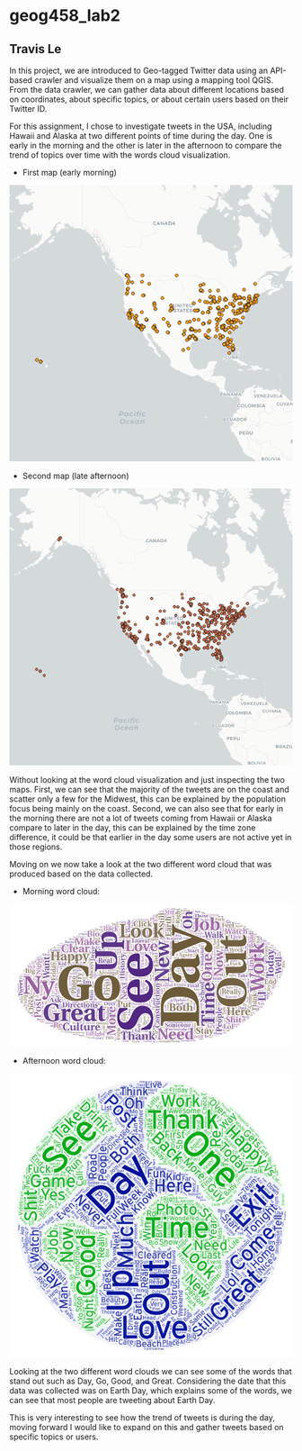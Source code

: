 # geog458_lab2

## Travis Le


In this project, we are introduced to Geo-tagged Twitter data using an API-based crawler and visualize them on a map using a mapping tool QGIS. From the data crawler, we can gather data about different locations based on coordinates, about specific topics, or about certain users based on their Twitter ID.

For this assignment, I chose to investigate tweets in the USA, including Hawaii and Alaska at two different points of time during the day. One is early in the morning and the other is later in the afternoon to compare the trend of topics over time with the words cloud visualization.

- First map (early morning)

![](img/lab2_geotweets.png)

- Second map (late afternoon)

![](img/lab2_geotweets_2nd.png)

Without looking at the word cloud visualization and just inspecting the two maps. First, we can see that the majority of the tweets are on the coast and scatter only a few for the Midwest, this can be explained by the population focus being mainly on the coast. Second, we can also see that for early in the morning there are not a lot of tweets coming from Hawaii or Alaska compare to later in the day, this can be explained by the time zone difference, it could be that earlier in the day some users are not active yet in those regions.

Moving on we now take a look at the two different word cloud that was produced based on the data collected. 

- Morning word cloud:

![](img/Word_Art_morning.png)

- Afternoon word cloud:

![](img/Word_Art_afternoon.png)

Looking at the two different word clouds we can see some of the words that stand out such as Day, Go, Good, and Great. Considering the date that this data was collected was on Earth Day, which explains some of the words, we can see that most people are tweeting about Earth Day. 

This is very interesting to see how the trend of tweets is during the day, moving forward I would like to expand on this and gather tweets based on specific topics or users. 
